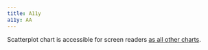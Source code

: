 ```yaml
---
title: A11y
a11y: AA
---
```


Scatterplot chart is accessible for screen readers [as all other charts](/data-display/d3-chart/d3-chart-a11y).
